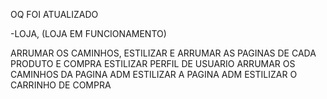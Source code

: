 OQ FOI ATUALIZADO 

-LOJA, (LOJA EM FUNCIONAMENTO)

ARRUMAR OS CAMINHOS, ESTILIZAR E ARRUMAR AS PAGINAS DE CADA PRODUTO E COMPRA 
ESTILIZAR PERFIL DE USUARIO 
ARRUMAR OS CAMINHOS DA PAGINA ADM 
ESTILIZAR A PAGINA ADM 
ESTILIZAR O CARRINHO DE COMPRA 

